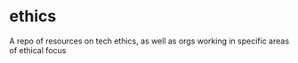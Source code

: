 # ethics
A repo of resources on tech ethics, as well as orgs working in specific areas of ethical focus
